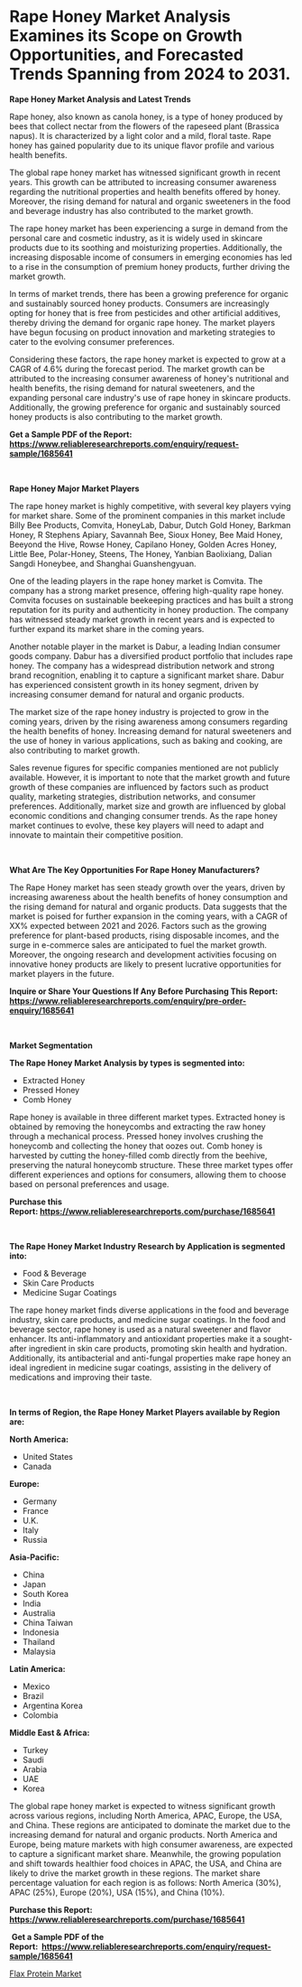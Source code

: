 <p><h1>Rape Honey Market Analysis Examines its Scope on Growth Opportunities, and Forecasted Trends Spanning from 2024 to 2031.</h1></p><p><strong>Rape Honey Market Analysis and Latest Trends</strong></p>
<p><p>Rape honey, also known as canola honey, is a type of honey produced by bees that collect nectar from the flowers of the rapeseed plant (Brassica napus). It is characterized by a light color and a mild, floral taste. Rape honey has gained popularity due to its unique flavor profile and various health benefits. </p><p>The global rape honey market has witnessed significant growth in recent years. This growth can be attributed to increasing consumer awareness regarding the nutritional properties and health benefits offered by honey. Moreover, the rising demand for natural and organic sweeteners in the food and beverage industry has also contributed to the market growth. </p><p>The rape honey market has been experiencing a surge in demand from the personal care and cosmetic industry, as it is widely used in skincare products due to its soothing and moisturizing properties. Additionally, the increasing disposable income of consumers in emerging economies has led to a rise in the consumption of premium honey products, further driving the market growth.</p><p>In terms of market trends, there has been a growing preference for organic and sustainably sourced honey products. Consumers are increasingly opting for honey that is free from pesticides and other artificial additives, thereby driving the demand for organic rape honey. The market players have begun focusing on product innovation and marketing strategies to cater to the evolving consumer preferences.</p><p>Considering these factors, the rape honey market is expected to grow at a CAGR of 4.6% during the forecast period. The market growth can be attributed to the increasing consumer awareness of honey's nutritional and health benefits, the rising demand for natural sweeteners, and the expanding personal care industry's use of rape honey in skincare products. Additionally, the growing preference for organic and sustainably sourced honey products is also contributing to the market growth.</p></p>
<p><strong>Get a Sample PDF of the Report:&nbsp; <a href="https://www.reliableresearchreports.com/enquiry/request-sample/1685641">https://www.reliableresearchreports.com/enquiry/request-sample/1685641</a></strong></p>
<p>&nbsp;</p>
<p><strong>Rape Honey Major Market Players</strong></p>
<p><p>The rape honey market is highly competitive, with several key players vying for market share. Some of the prominent companies in this market include Billy Bee Products, Comvita, HoneyLab, Dabur, Dutch Gold Honey, Barkman Honey, R Stephens Apiary, Savannah Bee, Sioux Honey, Bee Maid Honey, Beeyond the Hive, Rowse Honey, Capilano Honey, Golden Acres Honey, Little Bee, Polar-Honey, Steens, The Honey, Yanbian Baolixiang, Dalian Sangdi Honeybee, and Shanghai Guanshengyuan.</p><p>One of the leading players in the rape honey market is Comvita. The company has a strong market presence, offering high-quality rape honey. Comvita focuses on sustainable beekeeping practices and has built a strong reputation for its purity and authenticity in honey production. The company has witnessed steady market growth in recent years and is expected to further expand its market share in the coming years.</p><p>Another notable player in the market is Dabur, a leading Indian consumer goods company. Dabur has a diversified product portfolio that includes rape honey. The company has a widespread distribution network and strong brand recognition, enabling it to capture a significant market share. Dabur has experienced consistent growth in its honey segment, driven by increasing consumer demand for natural and organic products.</p><p>The market size of the rape honey industry is projected to grow in the coming years, driven by the rising awareness among consumers regarding the health benefits of honey. Increasing demand for natural sweeteners and the use of honey in various applications, such as baking and cooking, are also contributing to market growth.</p><p>Sales revenue figures for specific companies mentioned are not publicly available. However, it is important to note that the market growth and future growth of these companies are influenced by factors such as product quality, marketing strategies, distribution networks, and consumer preferences. Additionally, market size and growth are influenced by global economic conditions and changing consumer trends. As the rape honey market continues to evolve, these key players will need to adapt and innovate to maintain their competitive position.</p></p>
<p>&nbsp;</p>
<p><strong>What Are The Key Opportunities For Rape Honey Manufacturers?</strong></p>
<p><p>The Rape Honey market has seen steady growth over the years, driven by increasing awareness about the health benefits of honey consumption and the rising demand for natural and organic products. Data suggests that the market is poised for further expansion in the coming years, with a CAGR of XX% expected between 2021 and 2026. Factors such as the growing preference for plant-based products, rising disposable incomes, and the surge in e-commerce sales are anticipated to fuel the market growth. Moreover, the ongoing research and development activities focusing on innovative honey products are likely to present lucrative opportunities for market players in the future.</p></p>
<p><strong>Inquire or Share Your Questions If Any Before Purchasing This Report: <a href="https://www.reliableresearchreports.com/enquiry/pre-order-enquiry/1685641">https://www.reliableresearchreports.com/enquiry/pre-order-enquiry/1685641</a></strong></p>
<p>&nbsp;</p>
<p><strong>Market Segmentation</strong></p>
<p><strong>The Rape Honey Market Analysis by types is segmented into:</strong></p>
<p><ul><li>Extracted Honey</li><li>Pressed Honey</li><li>Comb Honey</li></ul></p>
<p><p>Rape honey is available in three different market types. Extracted honey is obtained by removing the honeycombs and extracting the raw honey through a mechanical process. Pressed honey involves crushing the honeycomb and collecting the honey that oozes out. Comb honey is harvested by cutting the honey-filled comb directly from the beehive, preserving the natural honeycomb structure. These three market types offer different experiences and options for consumers, allowing them to choose based on personal preferences and usage.</p></p>
<p><strong>Purchase this Report:&nbsp;<a href="https://www.reliableresearchreports.com/purchase/1685641">https://www.reliableresearchreports.com/purchase/1685641</a></strong></p>
<p>&nbsp;</p>
<p><strong>The Rape Honey Market Industry Research by Application is segmented into:</strong></p>
<p><ul><li>Food & Beverage</li><li>Skin Care Products</li><li>Medicine Sugar Coatings</li></ul></p>
<p><p>The rape honey market finds diverse applications in the food and beverage industry, skin care products, and medicine sugar coatings. In the food and beverage sector, rape honey is used as a natural sweetener and flavor enhancer. Its anti-inflammatory and antioxidant properties make it a sought-after ingredient in skin care products, promoting skin health and hydration. Additionally, its antibacterial and anti-fungal properties make rape honey an ideal ingredient in medicine sugar coatings, assisting in the delivery of medications and improving their taste.</p></p>
<p>&nbsp;</p>
<p><strong>In terms of Region, the Rape Honey Market Players available by Region are:</strong></p>
<p>
    <p> <strong> North America: </strong>
        <ul>
            <li>United States</li>
            <li>Canada</li>
        </ul>
        </p> 
    <p> <strong> Europe: </strong>
        <ul>
            <li>Germany</li>
            <li>France</li>
            <li>U.K.</li>
            <li>Italy</li>
            <li>Russia</li>
        </ul>
        </p> 
    <p> <strong> Asia-Pacific: </strong>
        <ul>
            <li>China</li>
            <li>Japan</li>
            <li>South Korea</li>
            <li>India</li>
            <li>Australia</li>
            <li>China Taiwan</li>
            <li>Indonesia</li>
            <li>Thailand</li>
            <li>Malaysia</li>
        </ul>
        </p> 
    <p> <strong> Latin America: </strong>
        <ul>
            <li>Mexico</li>
            <li>Brazil</li>
            <li>Argentina Korea</li>
            <li>Colombia</li>
        </ul>
        </p> 
    <p> <strong> Middle East & Africa: </strong>
        <ul>
            <li>Turkey</li>
            <li>Saudi</li>
            <li>Arabia</li>
            <li>UAE</li>
            <li>Korea</li>
        </ul>
    </p>
    </p>
<p><p>The global rape honey market is expected to witness significant growth across various regions, including North America, APAC, Europe, the USA, and China. These regions are anticipated to dominate the market due to the increasing demand for natural and organic products. North America and Europe, being mature markets with high consumer awareness, are expected to capture a significant market share. Meanwhile, the growing population and shift towards healthier food choices in APAC, the USA, and China are likely to drive the market growth in these regions. The market share percentage valuation for each region is as follows: North America (30%), APAC (25%), Europe (20%), USA (15%), and China (10%).</p></p>
<p><strong>Purchase this Report: <a href="https://www.reliableresearchreports.com/purchase/1685641">https://www.reliableresearchreports.com/purchase/1685641</a></strong></p>
<p>&nbsp;<strong>Get a Sample PDF of the Report:&nbsp;&nbsp;<a href="https://www.reliableresearchreports.com/enquiry/request-sample/1685641">https://www.reliableresearchreports.com/enquiry/request-sample/1685641</a></strong></p>
<p><strong></strong></p>
<p><p><a href="https://github.com/NorbertYates/Market-Research-Report-List-3/blob/main/flax-protein-market.md">Flax Protein Market</a></p></p>